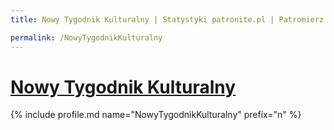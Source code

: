 ```yaml
---
title: Nowy Tygodnik Kulturalny | Statystyki patronite.pl | Patromierz

permalink: /NowyTygodnikKulturalny
---
```


# [Nowy Tygodnik Kulturalny](https://patronite.pl/NowyTygodnikKulturalny)

{% include profile.md name="NowyTygodnikKulturalny" prefix="n" %}
